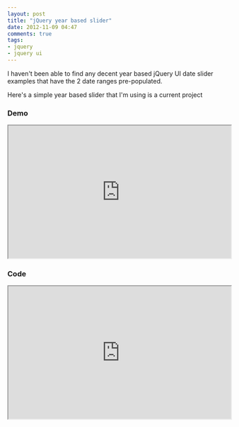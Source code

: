 ```yaml
---
layout: post
title: "jQuery year based slider"
date: 2012-11-09 04:47
comments: true
tags: 
- jquery
- jquery ui
---
```


I haven't been able to find any decent year based jQuery UI date slider examples that have the 2 date ranges pre-populated.

Here's a simple year based slider that I'm using is a current project 

### Demo

<iframe
  style="width: 100%; height: 300px"
  src="http://jsfiddle.net/LKedZ/embedded/result/light/#Result">
</iframe>

### Code

<iframe
  style="width: 100%; height: 300px"
  src="http://jsfiddle.net/LKedZ/embedded/js,resources,html,css,result/light/#JavaScript">
</iframe>

